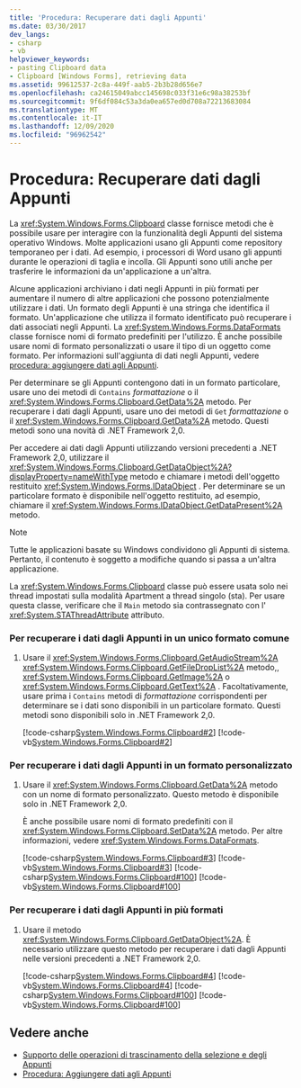```yaml
---
title: 'Procedura: Recuperare dati dagli Appunti'
ms.date: 03/30/2017
dev_langs:
- csharp
- vb
helpviewer_keywords:
- pasting Clipboard data
- Clipboard [Windows Forms], retrieving data
ms.assetid: 99612537-2c8a-449f-aab5-2b3b28d656e7
ms.openlocfilehash: ca24615049abcc145698c033f31e6c98a38253bf
ms.sourcegitcommit: 9f6df084c53a3da0ea657ed0d708a72213683084
ms.translationtype: MT
ms.contentlocale: it-IT
ms.lasthandoff: 12/09/2020
ms.locfileid: "96962542"
---
```

# <a name="how-to-retrieve-data-from-the-clipboard"></a>Procedura: Recuperare dati dagli Appunti

La <xref:System.Windows.Forms.Clipboard> classe fornisce metodi che è possibile usare per interagire con la funzionalità degli Appunti del sistema operativo Windows. Molte applicazioni usano gli Appunti come repository temporaneo per i dati. Ad esempio, i processori di Word usano gli appunti durante le operazioni di taglia e incolla. Gli Appunti sono utili anche per trasferire le informazioni da un'applicazione a un'altra.

Alcune applicazioni archiviano i dati negli Appunti in più formati per aumentare il numero di altre applicazioni che possono potenzialmente utilizzare i dati. Un formato degli Appunti è una stringa che identifica il formato. Un'applicazione che utilizza il formato identificato può recuperare i dati associati negli Appunti. La <xref:System.Windows.Forms.DataFormats> classe fornisce nomi di formato predefiniti per l'utilizzo. È anche possibile usare nomi di formato personalizzati o usare il tipo di un oggetto come formato. Per informazioni sull'aggiunta di dati negli Appunti, vedere [procedura: aggiungere dati agli Appunti](how-to-add-data-to-the-clipboard.md).

Per determinare se gli Appunti contengono dati in un formato particolare, usare uno dei metodi di `Contains` *formattazione* o il <xref:System.Windows.Forms.Clipboard.GetData%2A> metodo. Per recuperare i dati dagli Appunti, usare uno dei metodi di `Get` *formattazione* o il <xref:System.Windows.Forms.Clipboard.GetData%2A> metodo. Questi metodi sono una novità di .NET Framework 2,0.

Per accedere ai dati dagli Appunti utilizzando versioni precedenti a .NET Framework 2,0, utilizzare il <xref:System.Windows.Forms.Clipboard.GetDataObject%2A?displayProperty=nameWithType> metodo e chiamare i metodi dell'oggetto restituito <xref:System.Windows.Forms.IDataObject> . Per determinare se un particolare formato è disponibile nell'oggetto restituito, ad esempio, chiamare il <xref:System.Windows.Forms.IDataObject.GetDataPresent%2A> metodo.

> [!NOTE]
> Tutte le applicazioni basate su Windows condividono gli Appunti di sistema. Pertanto, il contenuto è soggetto a modifiche quando si passa a un'altra applicazione.
>
> La <xref:System.Windows.Forms.Clipboard> classe può essere usata solo nei thread impostati sulla modalità Apartment a thread singolo (sta). Per usare questa classe, verificare che il `Main` metodo sia contrassegnato con l' <xref:System.STAThreadAttribute> attributo.

### <a name="to-retrieve-data-from-the-clipboard-in-a-single-common-format"></a>Per recuperare i dati dagli Appunti in un unico formato comune

1. Usare il <xref:System.Windows.Forms.Clipboard.GetAudioStream%2A> <xref:System.Windows.Forms.Clipboard.GetFileDropList%2A> metodo,, <xref:System.Windows.Forms.Clipboard.GetImage%2A> o <xref:System.Windows.Forms.Clipboard.GetText%2A> . Facoltativamente, usare prima i `Contains` metodi di *formattazione* corrispondenti per determinare se i dati sono disponibili in un particolare formato. Questi metodi sono disponibili solo in .NET Framework 2,0.

    [!code-csharp[System.Windows.Forms.Clipboard#2](~/samples/snippets/csharp/VS_Snippets_Winforms/System.Windows.Forms.Clipboard/CS/form1.cs#2)]
    [!code-vb[System.Windows.Forms.Clipboard#2](~/samples/snippets/visualbasic/VS_Snippets_Winforms/System.Windows.Forms.Clipboard/vb/form1.vb#2)]

### <a name="to-retrieve-data-from-the-clipboard-in-a-custom-format"></a>Per recuperare i dati dagli Appunti in un formato personalizzato

1. Usare il <xref:System.Windows.Forms.Clipboard.GetData%2A> metodo con un nome di formato personalizzato. Questo metodo è disponibile solo in .NET Framework 2,0.

    È anche possibile usare nomi di formato predefiniti con il <xref:System.Windows.Forms.Clipboard.SetData%2A> metodo. Per altre informazioni, vedere <xref:System.Windows.Forms.DataFormats>.

    [!code-csharp[System.Windows.Forms.Clipboard#3](~/samples/snippets/csharp/VS_Snippets_Winforms/System.Windows.Forms.Clipboard/CS/form1.cs#3)]
    [!code-vb[System.Windows.Forms.Clipboard#3](~/samples/snippets/visualbasic/VS_Snippets_Winforms/System.Windows.Forms.Clipboard/vb/form1.vb#3)]
    [!code-csharp[System.Windows.Forms.Clipboard#100](~/samples/snippets/csharp/VS_Snippets_Winforms/System.Windows.Forms.Clipboard/CS/form1.cs#100)]
    [!code-vb[System.Windows.Forms.Clipboard#100](~/samples/snippets/visualbasic/VS_Snippets_Winforms/System.Windows.Forms.Clipboard/vb/form1.vb#100)]

### <a name="to-retrieve-data-from-the-clipboard-in-multiple-formats"></a>Per recuperare i dati dagli Appunti in più formati

1. Usare il metodo <xref:System.Windows.Forms.Clipboard.GetDataObject%2A>. È necessario utilizzare questo metodo per recuperare i dati dagli Appunti nelle versioni precedenti a .NET Framework 2,0.

    [!code-csharp[System.Windows.Forms.Clipboard#4](~/samples/snippets/csharp/VS_Snippets_Winforms/System.Windows.Forms.Clipboard/CS/form1.cs#4)]
    [!code-vb[System.Windows.Forms.Clipboard#4](~/samples/snippets/visualbasic/VS_Snippets_Winforms/System.Windows.Forms.Clipboard/vb/form1.vb#4)]
    [!code-csharp[System.Windows.Forms.Clipboard#100](~/samples/snippets/csharp/VS_Snippets_Winforms/System.Windows.Forms.Clipboard/CS/form1.cs#100)]
    [!code-vb[System.Windows.Forms.Clipboard#100](~/samples/snippets/visualbasic/VS_Snippets_Winforms/System.Windows.Forms.Clipboard/vb/form1.vb#100)]

## <a name="see-also"></a>Vedere anche

- [Supporto delle operazioni di trascinamento della selezione e degli Appunti](drag-and-drop-operations-and-clipboard-support.md)
- [Procedura: Aggiungere dati agli Appunti](how-to-add-data-to-the-clipboard.md)

